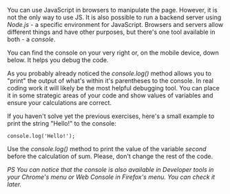 You can use JavaScript in browsers to manipulate the page. However, it is not the only way to use JS. It is also possible to run a backend server using _Node.js_ - a specific environment for JavaScript.
Browsers and servers allow different things and have other purposes, but there's one tool available in both - a *console*.

You can find the console on your very right or, on the mobile device, down below. It helps you debug the code.

As you probably already noticed the _console.log()_ method allows you to "print" the output of what's within it's parentheses to the console. In real coding work it will likely be the most helpful debugging tool.
You can place it in some strategic areas of your code and show values of variables and ensure your calculations are correct.

If you haven't solve yet the previous exercises, here's a small example to print the string "Hello!" to the console:
```
console.log('Hello!');
```

Use the _console.log()_ method to print the value of the variable _second_ before the calculation of sum. Please, don't change the rest of the code.


_PS You can notice that the console is also available in Developer tools in your Chrome's menu or Web Console in Firefox's menu. You can check it later._